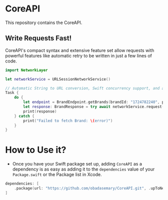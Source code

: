 # CoreAPI

This repository contains the CoreAPI.

## Write Requests Fast!

CoreAPI's compact syntax and extensive feature set allow requests with powerful features like automatic retry to be written in just a few lines of code.

```swift
import NetworkLayer

let networkService = URLSessionNetworkService()

// Automatic String to URL conversion, Swift concurrency support, and automatic retry.
Task {
    do {
        let endpoint = BrandEndpoint.getBrands(brandId: "1724782240", page: 1, perPage: 5)
        let response: BrandResponse = try await networkService.request(endpoint: endpoint, responseModel: BrandResponse.self)
        print(response)
    } catch {
        print("Failed to fetch Brand: \(error)")
    }
}
```

# How to Use it?

-  Once you have your Swift package set up, adding `CoreAPI` as a dependency is as easy as adding it to the `dependencies` value of your `Package.swift` or the Package list in Xcode.

```swift
dependencies: [
    .package(url: "https://github.com/obadasemary/CoreAPI.git", .upToNextMajor(from: "1.0.0"))
]
```
